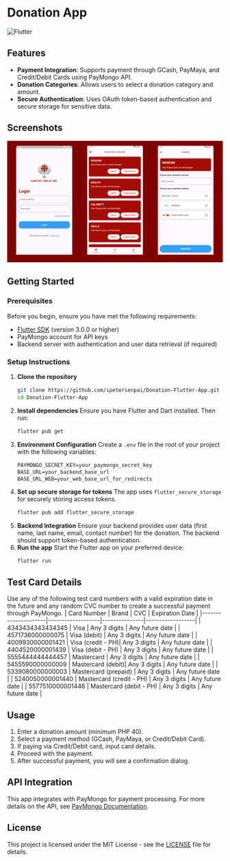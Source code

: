 # Donation App
![Flutter](https://img.shields.io/badge/Flutter-%2302569B.svg?style=for-the-badge&logo=Flutter&logoColor=white)
## Features
- **Payment Integration**: Supports payment through GCash, PayMaya, and Credit/Debit Cards using PayMongo API.
- **Donation Categories**: Allows users to select a donation category and amount.
- **Secure Authentication**: Uses OAuth token-based authentication and secure storage for sensitive data.
## Screenshots
![App Screenshot](screenshots/presentation.png)
## Getting Started
### Prerequisites
Before you begin, ensure you have met the following requirements:
- [Flutter SDK](https://flutter.dev/docs/get-started/install) (version 3.0.0 or higher)
- PayMongo account for API keys
- Backend server with authentication and user data retrieval (if required)
### Setup Instructions
1. **Clone the repository**
   ```bash
   git clone https://github.com/ipetersenpai/Donation-Flutter-App.git
   cd Donation-Flutter-App
   ```
2. **Install dependencies**
   Ensure you have Flutter and Dart installed. Then run:
   ```bash
   flutter pub get
   ```
3. **Environment Configuration**
   Create a `.env` file in the root of your project with the following variables:
   ```plaintext
   PAYMONGO_SECRET_KEY=your_paymongo_secret_key
   BASE_URL=your_backend_base_url
   BASE_URL_WEB=your_web_base_url_for_redirects
   ```
4. **Set up secure storage for tokens**
   The app uses `flutter_secure_storage` for securely storing access tokens.
   ```bash
   flutter pub add flutter_secure_storage
   ```
5. **Backend Integration**
   Ensure your backend provides user data (first name, last name, email, contact number) for the donation. The backend should support token-based authentication.
6. **Run the app**
   Start the Flutter app on your preferred device:
   ```bash
   flutter run
   ```
## Test Card Details
Use any of the following test card numbers with a valid expiration date in the future and any random CVC number to create a successful payment through PayMongo.
| Card Number         | Brand             | CVC           | Expiration Date  |
|---------------------|-------------------|---------------|------------------|
| 4343434343434345     | Visa              | Any 3 digits  | Any future date  |
| 4571736000000075     | Visa (debit)      | Any 3 digits  | Any future date  |
| 4009930000001421     | Visa (credit - PH)| Any 3 digits  | Any future date  |
| 4404520000001439     | Visa (debit - PH) | Any 3 digits  | Any future date  |
| 5555444444444457     | Mastercard        | Any 3 digits  | Any future date  |
| 5455590000000009     | Mastercard (debit)| Any 3 digits  | Any future date  |
| 5339080000000003     | Mastercard (prepaid) | Any 3 digits | Any future date |
| 5240050000001440     | Mastercard (credit - PH) | Any 3 digits | Any future date |
| 5577510000001446     | Mastercard (debit - PH) | Any 3 digits | Any future date |
## Usage
1. Enter a donation amount (minimum PHP 40).
2. Select a payment method (GCash, PayMaya, or Credit/Debit Card).
3. If paying via Credit/Debit card, input card details.
4. Proceed with the payment.
5. After successful payment, you will see a confirmation dialog.
## API Integration
This app integrates with PayMongo for payment processing. For more details on the API, see [PayMongo Documentation](https://developers.paymongo.com/docs).
## License
This project is licensed under the MIT License - see the [LICENSE](LICENSE) file for details.